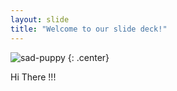 ```yaml
---
layout: slide
title: "Welcome to our slide deck!"
---
```


![sad-puppy](https://cloud.githubusercontent.com/assets/16547949/25401096/b9e619ee-29c2-11e7-8ee3-74a301737d34.jpg)
{: .center}

Hi There !!!
